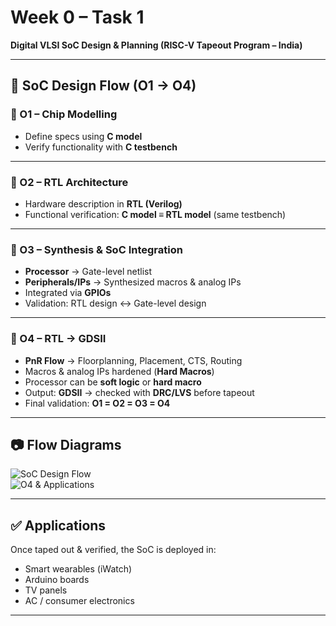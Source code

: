 # Week 0 – Task 1  
**Digital VLSI SoC Design & Planning (RISC-V Tapeout Program – India)**  

---

## 📌 SoC Design Flow (O1 → O4)

### 🔹 O1 – Chip Modelling
- Define specs using **C model**  
- Verify functionality with **C testbench**  

---

### 🔹 O2 – RTL Architecture
- Hardware description in **RTL (Verilog)**  
- Functional verification: **C model ≡ RTL model** (same testbench)  

---

### 🔹 O3 – Synthesis & SoC Integration
- **Processor** → Gate-level netlist  
- **Peripherals/IPs** → Synthesized macros & analog IPs  
- Integrated via **GPIOs**  
- Validation: RTL design ↔ Gate-level design  

---

### 🔹 O4 – RTL → GDSII
- **PnR Flow** → Floorplanning, Placement, CTS, Routing  
- Macros & analog IPs hardened (**Hard Macros**)  
- Processor can be **soft logic** or **hard macro**  
- Output: **GDSII** → checked with **DRC/LVS** before tapeout  
- Final validation: **O1 = O2 = O3 = O4**  

---

## 📷 Flow Diagrams
![SoC Design Flow](./assets/e7ec62a6-69ed-4058-a4af-48b07693056e.png)  
![O4 & Applications](./assets/c4477792-0223-4213-9610-281a49986ba2.png)  

---

## ✅ Applications
Once taped out & verified, the SoC is deployed in:  
- Smart wearables (iWatch)  
- Arduino boards  
- TV panels  
- AC / consumer electronics  

---
